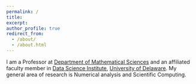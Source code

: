 ```yaml
---
permalink: /
title: 
excerpt: 
author_profile: true
redirect_from: 
  - /about/
  - /about.html
---
```

I am a Professor at [Department of Mathematical Sciences](https://www.mathsci.udel.edu/) and an affiliated faculty member in [Data Science Institute](https://dsi.udel.edu/), [University of Delaware](https://www.udel.edu/). My general area of research is Numerical analysis and Scientific Computing. 

